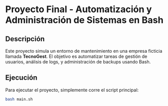 # Proyecto Final - Automatización y Administración de Sistemas en Bash

## Descripción
Este proyecto simula un entorno de mantenimiento en una empresa ficticia llamada **TecnoGest**. El objetivo es automatizar tareas de gestión de usuarios, análisis de logs, y administración de backups usando Bash.

## Ejecución
Para ejecutar el proyecto, simplemente corre el script principal:

```bash
bash main.sh
